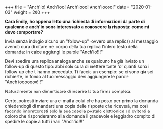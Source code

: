 +++
title = "Anch'io! Anch'ioo! Anch'iooo! Anch'ioooo!"
date = "2020-01-03"
weight = 200
+++

__Cara Emily, ho appena letto una richiesta di informazioni da parte di qualcuno e anch'io sono interessato a conoscere la risposta: come mi devo comportare?__

Invia senza indugio alcuno un "follow-up" (ovvero una replica) al messaggio avendo cura di citare nel corpo della tua replica l'intero testo della domanda: in calce aggiungi le parole "Anch'io!!!"

Devi spedire una replica analoga anche se qualcuno ha già inviato un follow-up di questo tipo: abbi solo cura di mettere tante 'o' quanti sono i follow-up che ti hanno preceduto. Ti faccio un esempio: se ci sono già sei richieste, in fondo al tuo messaggio devi aggiungere le parole "Anch'iooooooo!!!"

Naturalmente non dimenticare di inserire la tua firma completa.

Certo, potresti inviare una e-mail a colui che ha posto per primo la domanda chiedendogli di mandarti una copia delle risposte che riceverà, ma così facendo imbratteresti solo la sua casella postale elettronica ed eviterai a coloro che risponderanno alla domanda il gradevole e leggiadro compito di spedire le copie a tutti i vari "Anch'io!!!"
